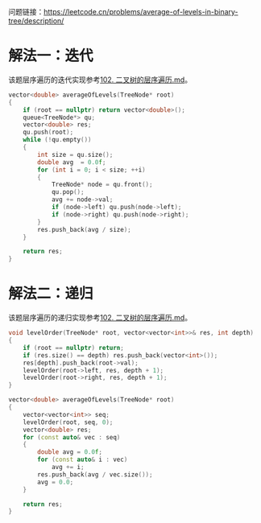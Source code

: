 问题链接：https://leetcode.cn/problems/average-of-levels-in-binary-tree/description/

# 解法一：迭代

该题层序遍历的迭代实现参考[102. 二叉树的层序遍历.md](https://github.com/SakuraMayAi/LintCode/blob/main/Binary%20Tree/102.%20%E4%BA%8C%E5%8F%89%E6%A0%91%E7%9A%84%E5%B1%82%E5%BA%8F%E9%81%8D%E5%8E%86.md)。

```cpp
vector<double> averageOfLevels(TreeNode* root)
{
    if (root == nullptr) return vector<double>();
    queue<TreeNode*> qu;
    vector<double> res;
    qu.push(root);
    while (!qu.empty())
    {
        int size = qu.size();
        double avg  = 0.0f;
        for (int i = 0; i < size; ++i)
        {
            TreeNode* node = qu.front();
            qu.pop();
            avg += node->val;
            if (node->left) qu.push(node->left);
            if (node->right) qu.push(node->right);
        }
        res.push_back(avg / size);
    }

    return res;
}
```

# 解法二：递归

该题层序遍历的递归实现参考[102. 二叉树的层序遍历.md](https://github.com/SakuraMayAi/LintCode/blob/main/Binary%20Tree/102.%20%E4%BA%8C%E5%8F%89%E6%A0%91%E7%9A%84%E5%B1%82%E5%BA%8F%E9%81%8D%E5%8E%86.md)。

```cpp
void levelOrder(TreeNode* root, vector<vector<int>>& res, int depth)
{
    if (root == nullptr) return;
    if (res.size() == depth) res.push_back(vector<int>());
    res[depth].push_back(root->val);
    levelOrder(root->left, res, depth + 1);
    levelOrder(root->right, res, depth + 1);
}

vector<double> averageOfLevels(TreeNode* root)
{
    vector<vector<int>> seq;
    levelOrder(root, seq, 0);
    vector<double> res;
    for (const auto& vec : seq)
    {
        double avg = 0.0f;
        for (const auto& i : vec)
            avg += i;
        res.push_back(avg / vec.size());
        avg = 0.0;
    }

    return res;
}
```
